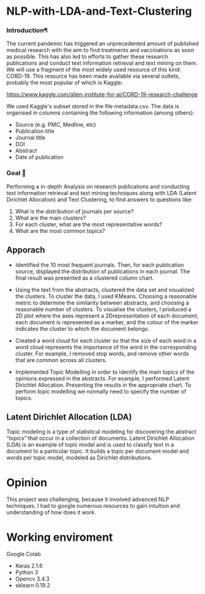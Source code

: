 # NLP-with-LDA-and-Text-Clustering

### Introduction¶
The current pandemic has triggered an unprecedented amount of published medical research with the aim to find treatments and vaccinations as soon as possible. This has also led to efforts to gather these research publications and conduct text information retrieval and text mining on them. We will use a fragment of the most widely used resource of this kind: CORD-19. This resource has been made available via several outlets, probably the most popular of which is Kaggle:

https://www.kaggle.com/allen-institute-for-ai/CORD-19-research-challenge

We used Kaggle's subset stored in the file metadata.csv. The data is organised in columns containing the following information (among others):

* Source (e.g. PMC, Medline, etc)
* Publication title
* Journal title
* DOI
* Abstract
* Date of publication

### Goal 🎯

Performing a in-depth Analysis on research publications and conducting text information retrieval and text mining techniques along with LDA (Latent Dirichlet Allocation) and Text Clustering, to find answers to questions like:

1. What is the distribution of journals per source?
2. What are the main clusters?
3. For each cluster, what are the most representative words?
4. What are the most common topics?

## Apporach
* Identified the 10 most frequent journals. Then, for each publication source, displayed the distribution of publications in each journal. The final result was presented as a clustered column chart.

* Using the text from the abstracts, clustered the data set and visualized the clusters. To cluster the data, I used KMeans. Choosing a reasonable metric to determine the similarity between abstracts, and choosing a reasonable number of clusters. To visualise the clusters, I produced a 2D plot where the axes represent a 2Drepresentation of each document, each document is represented as a marker, and the colour of the marker indicates the cluster to which the document belongs.

* Created a word cloud for each cluster so that the size of each word in a word cloud represents the importance of the word in the corresponding cluster. For example, I removed stop words, and remove other words that are common across all clusters.

* Implemented Topic Modelling in order to identify the main topics of the opinions expressed in the abstracts. For example, I performed Latent Dirichlet Allocation. Presenting the results in the appropriate chart. To perform topic modelling we normally need to specify the number of topics.

## Latent Dirichlet Allocation (LDA)
Topic modeling is a type of statistical modeling for discovering the abstract “topics” that occur in a collection of documents. Latent Dirichlet Allocation (LDA) is an example of topic model and is used to classify text in a document to a particular topic. It builds a topic per document model and words per topic model, modeled as Dirichlet distributions.

# Opinion
This project was challenging, because it involved advanced NLP techniques. I had to google numerous resources to gain intuition and understanding of how does it work.

# Working enviroment
Google Colab
  - Keras 2.1.6
  - Python 3
  - Opencv 3.4.3
  - sklearn 0.19.2
